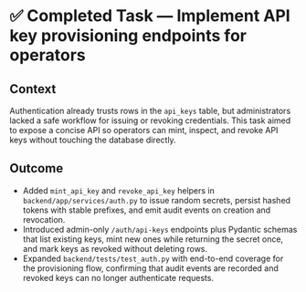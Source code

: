 # ✅ Completed Task — Implement API key provisioning endpoints for operators

## Context
Authentication already trusts rows in the `api_keys` table, but administrators lacked a safe workflow for issuing or revoking credentials. This task aimed to expose a concise API so operators can mint, inspect, and revoke API keys without touching the database directly.

## Outcome
- Added `mint_api_key` and `revoke_api_key` helpers in `backend/app/services/auth.py` to issue random secrets, persist hashed tokens with stable prefixes, and emit audit events on creation and revocation.
- Introduced admin-only `/auth/api-keys` endpoints plus Pydantic schemas that list existing keys, mint new ones while returning the secret once, and mark keys as revoked without deleting rows.
- Expanded `backend/tests/test_auth.py` with end-to-end coverage for the provisioning flow, confirming that audit events are recorded and revoked keys can no longer authenticate requests.
